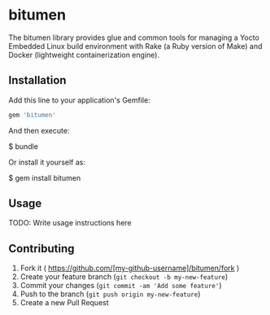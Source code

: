 # bitumen
The bitumen library provides glue and common tools for managing a
Yocto Embedded Linux build environment with Rake (a Ruby version of Make) 
and Docker (lightweight containerization engine).

## Installation

Add this line to your application's Gemfile:

```ruby
gem 'bitumen'
```

And then execute:

$ bundle

Or install it yourself as:

$ gem install bitumen

## Usage

TODO: Write usage instructions here

## Contributing

1. Fork it ( https://github.com/[my-github-username]/bitumen/fork )
2. Create your feature branch (`git checkout -b my-new-feature`)
3. Commit your changes (`git commit -am 'Add some feature'`)
4. Push to the branch (`git push origin my-new-feature`)
5. Create a new Pull Request
